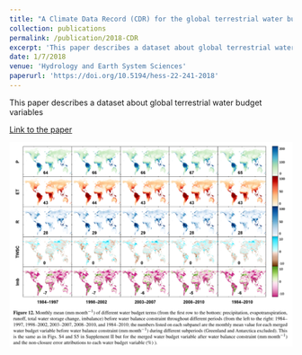 ```yaml
---
title: "A Climate Data Record (CDR) for the global terrestrial water budget 1984-2010"
collection: publications
permalink: /publication/2018-CDR
excerpt: 'This paper describes a dataset about global terrestrial water budget variables'
date: 1/7/2018
venue: 'Hydrology and Earth System Sciences'
paperurl: 'https://doi.org/10.5194/hess-22-241-2018'
---
```

This paper describes a dataset about global terrestrial water budget variables

[Link to the paper](https://doi.org/10.5194/hess-22-241-2018)

![image](../images/papers/2018-CDR.PNG)
